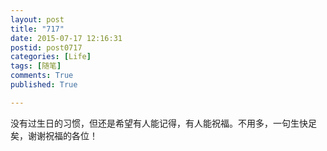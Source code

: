 ```yaml
---
layout: post
title: "717"
date: 2015-07-17 12:16:31
postid: post0717
categories: [Life]
tags: [随笔]
comments: True
published: True

---
```


没有过生日的习惯，但还是希望有人能记得，有人能祝福。不用多，一句生快足矣，谢谢祝福的各位！